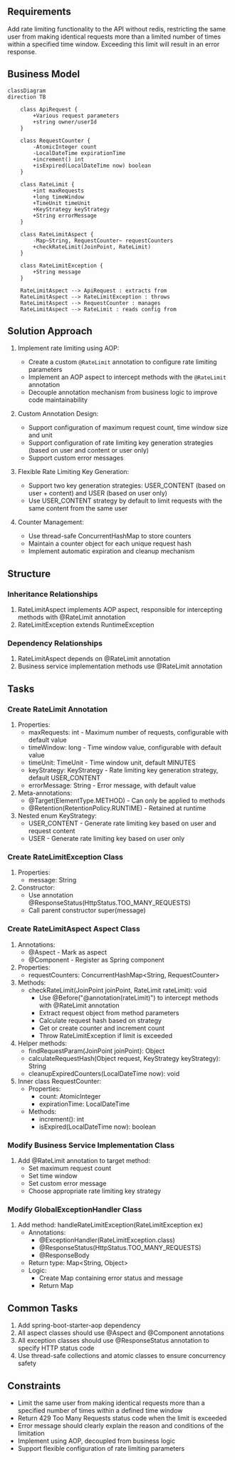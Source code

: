 ## Requirements
Add rate limiting functionality to the API without redis, restricting the same user from making identical requests more than a limited number of times within a specified time window. Exceeding this limit will result in an error response.

## Business Model
```mermaid
classDiagram
direction TB

    class ApiRequest {
        +Various request parameters
        +string owner/userId
    }
    
    class RequestCounter {
        -AtomicInteger count
        -LocalDateTime expirationTime
        +increment() int
        +isExpired(LocalDateTime now) boolean
    }
    
    class RateLimit {
        +int maxRequests
        +long timeWindow
        +TimeUnit timeUnit
        +KeyStrategy keyStrategy
        +String errorMessage
    }
    
    class RateLimitAspect {
        -Map~String, RequestCounter~ requestCounters
        +checkRateLimit(JoinPoint, RateLimit)
    }
    
    class RateLimitException {
        +String message
    }
    
    RateLimitAspect --> ApiRequest : extracts from
    RateLimitAspect --> RateLimitException : throws
    RateLimitAspect --> RequestCounter : manages
    RateLimitAspect --> RateLimit : reads config from
```

## Solution Approach
1. Implement rate limiting using AOP:
    - Create a custom `@RateLimit` annotation to configure rate limiting parameters
    - Implement an AOP aspect to intercept methods with the `@RateLimit` annotation
    - Decouple annotation mechanism from business logic to improve code maintainability

2. Custom Annotation Design:
    - Support configuration of maximum request count, time window size and unit
    - Support configuration of rate limiting key generation strategies (based on user and content or user only)
    - Support custom error messages

3. Flexible Rate Limiting Key Generation:
    - Support two key generation strategies: USER_CONTENT (based on user + content) and USER (based on user only)
    - Use USER_CONTENT strategy by default to limit requests with the same content from the same user

4. Counter Management:
    - Use thread-safe ConcurrentHashMap to store counters
    - Maintain a counter object for each unique request hash
    - Implement automatic expiration and cleanup mechanism

## Structure

### Inheritance Relationships
1. RateLimitAspect implements AOP aspect, responsible for intercepting methods with @RateLimit annotation
2. RateLimitException extends RuntimeException

### Dependency Relationships
1. RateLimitAspect depends on @RateLimit annotation
2. Business service implementation methods use @RateLimit annotation

## Tasks

### Create RateLimit Annotation
1. Properties:
    - maxRequests: int - Maximum number of requests, configurable with default value
    - timeWindow: long - Time window value, configurable with default value
    - timeUnit: TimeUnit - Time window unit, default MINUTES
    - keyStrategy: KeyStrategy - Rate limiting key generation strategy, default USER_CONTENT
    - errorMessage: String - Error message, with default value
2. Meta-annotations:
    - @Target(ElementType.METHOD) - Can only be applied to methods
    - @Retention(RetentionPolicy.RUNTIME) - Retained at runtime
3. Nested enum KeyStrategy:
    - USER_CONTENT - Generate rate limiting key based on user and request content
    - USER - Generate rate limiting key based on user only

### Create RateLimitException Class
1. Properties:
    - message: String
2. Constructor:
    - Use annotation @ResponseStatus(HttpStatus.TOO_MANY_REQUESTS)
    - Call parent constructor super(message)

### Create RateLimitAspect Aspect Class
1. Annotations:
    - @Aspect - Mark as aspect
    - @Component - Register as Spring component
2. Properties:
    - requestCounters: ConcurrentHashMap<String, RequestCounter>
3. Methods:
    - checkRateLimit(JoinPoint joinPoint, RateLimit rateLimit): void
        - Use @Before("@annotation(rateLimit)") to intercept methods with @RateLimit annotation
        - Extract request object from method parameters
        - Calculate request hash based on strategy
        - Get or create counter and increment count
        - Throw RateLimitException if limit is exceeded
4. Helper methods:
    - findRequestParam(JoinPoint joinPoint): Object
    - calculateRequestHash(Object request, KeyStrategy keyStrategy): String
    - cleanupExpiredCounters(LocalDateTime now): void
5. Inner class RequestCounter:
    - Properties:
        - count: AtomicInteger
        - expirationTime: LocalDateTime
    - Methods:
        - increment(): int
        - isExpired(LocalDateTime now): boolean

### Modify Business Service Implementation Class
1. Add @RateLimit annotation to target method:
    - Set maximum request count
    - Set time window
    - Set custom error message
    - Choose appropriate rate limiting key strategy

### Modify GlobalExceptionHandler Class
1. Add method: handleRateLimitException(RateLimitException ex)
    - Annotations:
        - @ExceptionHandler(RateLimitException.class)
        - @ResponseStatus(HttpStatus.TOO_MANY_REQUESTS)
        - @ResponseBody
    - Return type: Map<String, Object>
    - Logic:
        - Create Map containing error status and message
        - Return Map

## Common Tasks
1. Add spring-boot-starter-aop dependency
2. All aspect classes should use @Aspect and @Component annotations
3. All exception classes should use @ResponseStatus annotation to specify HTTP status code
4. Use thread-safe collections and atomic classes to ensure concurrency safety

## Constraints
- Limit the same user from making identical requests more than a specified number of times within a defined time window
- Return 429 Too Many Requests status code when the limit is exceeded
- Error message should clearly explain the reason and conditions of the limitation
- Implement using AOP, decoupled from business logic
- Support flexible configuration of rate limiting parameters 